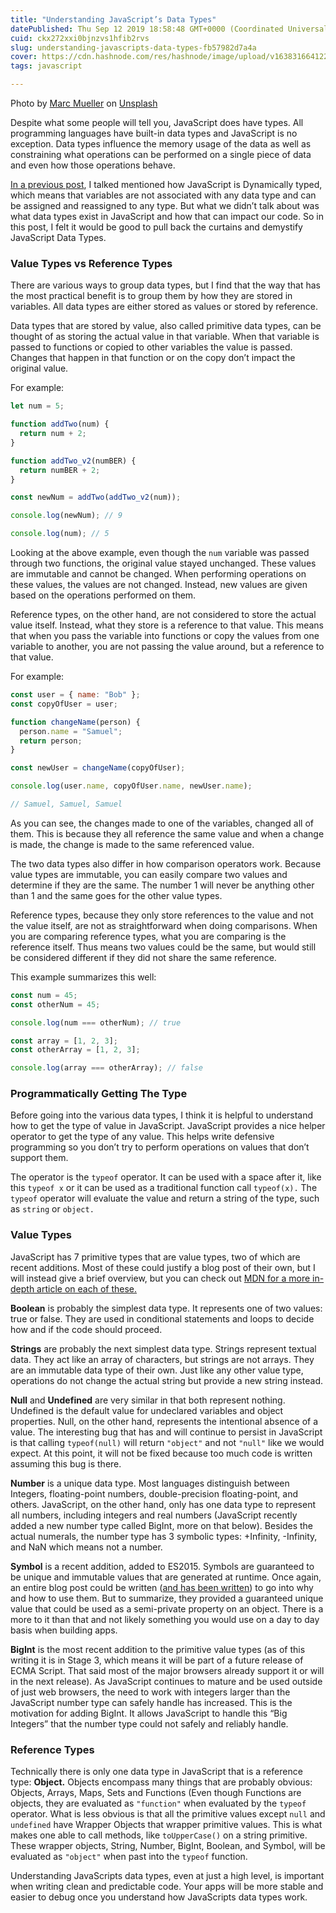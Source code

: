 ```yaml
---
title: "Understanding JavaScript’s Data Types"
datePublished: Thu Sep 12 2019 18:58:48 GMT+0000 (Coordinated Universal Time)
cuid: ckx272xxi0bjnzvs1hfib2rvs
slug: understanding-javascripts-data-types-fb57982d7a4a
cover: https://cdn.hashnode.com/res/hashnode/image/upload/v1638316641224/gJIt4yko5.jpeg
tags: javascript

---
```


Photo by [Marc Mueller](https://unsplash.com/@seven11nash?utm_source=medium&utm_medium=referral) on [Unsplash](https://unsplash.com?utm_source=medium&utm_medium=referral)

Despite what some people will tell you, JavaScript does have types. All programming languages have built-in data types and JavaScript is no exception. Data types influence the memory usage of the data as well as constraining what operations can be performed on a single piece of data and even how those operations behave.

[In a previous post](https://medium.com/the-non-traditional-developer/let-const-and-var-a-beginners-guide-to-variable-declaration-in-javascript-3486d6a4dfd5), I talked mentioned how JavaScript is Dynamically typed, which means that variables are not associated with any data type and can be assigned and reassigned to any type. But what we didn’t talk about was what data types exist in JavaScript and how that can impact our code. So in this post, I felt it would be good to pull back the curtains and demystify JavaScript Data Types.

### Value Types vs Reference Types

There are various ways to group data types, but I find that the way that has the most practical benefit is to group them by how they are stored in variables. All data types are either stored as values or stored by reference.

Data types that are stored by value, also called primitive data types, can be thought of as storing the actual value in that variable. When that variable is passed to functions or copied to other variables the value is passed. Changes that happen in that function or on the copy don’t impact the original value.

For example:

```javascript
let num = 5;

function addTwo(num) {
  return num + 2;
}

function addTwo_v2(numBER) {
  return numBER + 2;
}

const newNum = addTwo(addTwo_v2(num));

console.log(newNum); // 9

console.log(num); // 5
```

Looking at the above example, even though the `num` variable was passed through two functions, the original value stayed unchanged. These values are immutable and cannot be changed. When performing operations on these values, the values are not changed. Instead, new values are given based on the operations performed on them.

Reference types, on the other hand, are not considered to store the actual value itself. Instead, what they store is a reference to that value. This means that when you pass the variable into functions or copy the values from one variable to another, you are not passing the value around, but a reference to that value.

For example:

```javascript
const user = { name: "Bob" };
const copyOfUser = user;

function changeName(person) {
  person.name = "Samuel";
  return person;
}

const newUser = changeName(copyOfUser);

console.log(user.name, copyOfUser.name, newUser.name);

// Samuel, Samuel, Samuel
```

As you can see, the changes made to one of the variables, changed all of them. This is because they all reference the same value and when a change is made, the change is made to the same referenced value.

The two data types also differ in how comparison operators work. Because value types are immutable, you can easily compare two values and determine if they are the same. The number 1 will never be anything other than 1 and the same goes for the other value types.

Reference types, because they only store references to the value and not the value itself, are not as straightforward when doing comparisons. When you are comparing reference types, what you are comparing is the reference itself. Thus means two values could be the same, but would still be considered different if they did not share the same reference.

This example summarizes this well:

```javascript
const num = 45;
const otherNum = 45;

console.log(num === otherNum); // true

const array = [1, 2, 3];
const otherArray = [1, 2, 3];

console.log(array === otherArray); // false
```

### Programmatically Getting The Type

Before going into the various data types, I think it is helpful to understand how to get the type of value in JavaScript. JavaScript provides a nice helper operator to get the type of any value. This helps write defensive programming so you don’t try to perform operations on values that don’t support them.

The operator is the `typeof` operator. It can be used with a space after it, like this `typeof x` or it can be used as a traditional function call `typeof(x).` The `typeof` operator will evaluate the value and return a string of the type, such as `string` or `object.`

### Value Types

JavaScript has 7 primitive types that are value types, two of which are recent additions. Most of these could justify a blog post of their own, but I will instead give a brief overview, but you can check out [MDN for a more in-depth article on each of these.](https://developer.mozilla.org/en-US/docs/Web/JavaScript/Data_structures)

**Boolean** is probably the simplest data type. It represents one of two values: true or false. They are used in conditional statements and loops to decide how and if the code should proceed.

**Strings** are probably the next simplest data type. Strings represent textual data. They act like an array of characters, but strings are not arrays. They are an immutable data type of their own. Just like any other value type, operations do not change the actual string but provide a new string instead.

**Null** and **Undefined** are very similar in that both represent nothing. Undefined is the default value for undeclared variables and object properties. Null, on the other hand, represents the intentional absence of a value. The interesting bug that has and will continue to persist in JavaScript is that calling `typeof(null)` will return `"object"` and not `"null"` like we would expect. At this point, it will not be fixed because too much code is written assuming this bug is there.

**Number** is a unique data type. Most languages distinguish between Integers, floating-point numbers, double-precision floating-point, and others. JavaScript, on the other hand, only has one data type to represent all numbers, including integers and real numbers (JavaScript recently added a new number type called BigInt, more on that below). Besides the actual numerals, the number type has 3 symbolic types: +Infinity, -Infinity, and NaN which means not a number.

**Symbol** is a recent addition, added to ES2015. Symbols are guaranteed to be unique and immutable values that are generated at runtime. Once again, an entire blog post could be written ([and has been written](https://hacks.mozilla.org/2015/06/es6-in-depth-symbols/)) to go into why and how to use them. But to summarize, they provided a guaranteed unique value that could be used as a semi-private property on an object. There is a more to it than that and not likely something you would use on a day to day basis when building apps.

**BigInt** is the most recent addition to the primitive value types (as of this writing it is in Stage 3, which means it will be part of a future release of ECMA Script. That said most of the major browsers already support it or will in the next release). As JavaScript continues to mature and be used outside of just web browsers, the need to work with integers larger than the JavaScript number type can safely handle has increased. This is the motivation for adding BigInt. It allows JavaScript to handle this “Big Integers” that the number type could not safely and reliably handle.

### Reference Types

Technically there is only one data type in JavaScript that is a reference type: **Object.** Objects encompass many things that are probably obvious: Objects, Arrays, Maps, Sets and Functions (Even though Functions are objects, they are evaluated as `"function"` when evaluated by the `typeof` operator. What is less obvious is that all the primitive values except `null` and `undefined` have Wrapper Objects that wrapper primitive values. This is what makes one able to call methods, like `toUpperCase()` on a string primitive. These wrapper objects, String, Number, BigInt, Boolean, and Symbol, will be evaluated as `"object"` when past into the `typeof` function.

Understanding JavaScripts data types, even at just a high level, is important when writing clean and predictable code. Your apps will be more stable and easier to debug once you understand how JavaScripts data types work.
